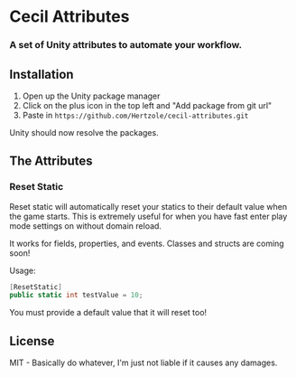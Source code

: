 # Cecil Attributes
### A set of Unity attributes to automate your workflow.

## Installation
1. Open up the Unity package manager
2. Click on the plus icon in the top left and "Add package from git url"
3. Paste in `https://github.com/Hertzole/cecil-attributes.git`

Unity should now resolve the packages.

## The Attributes

### Reset Static
Reset static will automatically reset your statics to their default value when the game starts. This is extremely useful for when you have fast enter play mode settings on without domain reload.

It works for fields, properties, and events. Classes and structs are coming soon!

Usage:  
```cs
[ResetStatic]
public static int testValue = 10;
```

You must provide a default value that it will reset too!

## License
MIT - Basically do whatever, I'm just not liable if it causes any damages.
